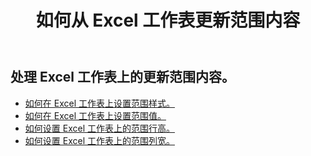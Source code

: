 ﻿---
title: 如何从 Excel 工作表更新范围内容
second_title: Documen
linktitle: 更新
type: docs
url: /zh/ranges/update/
keywords: How to update range content from an Excel worksheet
description: Aspose.Cells Cloud REST API 支持从 Excel 工作表更新范围内容。SDK 支持多种开发语言，包括 Android、C#、Go、Java、NodeJS、Perl、PHP、Python、Ruby 和 Swift。
weight: 20
kwords: Excel、Office 云、REST API、电子表格、PDF、CSV、Json、Markdown、如何从 Excel 工作表更新范围内容
---
## 处理 Excel 工作表上的更新范围内容。


- [如何在 Excel 工作表上设置范围样式。](/cells/zh/ranges/update/style/) 
- [如何在 Excel 工作表上设置范围值。](/cells/zh/ranges/update/values/) 
- [如何设置 Excel 工作表上的范围行高。](/cells/zh/ranges/update/row-height/) 
- [如何设置 Excel 工作表上的范围列宽。](/cells/zh/ranges/update/column-width/) 
